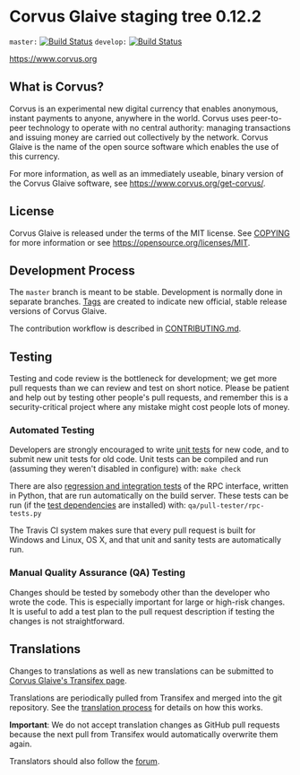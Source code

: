 Corvus Glaive staging tree 0.12.2
===============================

`master:` [![Build Status](https://travis-ci.org/corvuspay/corvus.svg?branch=master)](https://travis-ci.org/corvuspay/corvus) `develop:` [![Build Status](https://travis-ci.org/corvuspay/corvus.svg?branch=develop)](https://travis-ci.org/corvuspay/corvus/branches)

https://www.corvus.org


What is Corvus?
----------------

Corvus is an experimental new digital currency that enables anonymous, instant
payments to anyone, anywhere in the world. Corvus uses peer-to-peer technology
to operate with no central authority: managing transactions and issuing money
are carried out collectively by the network. Corvus Glaive is the name of the open
source software which enables the use of this currency.

For more information, as well as an immediately useable, binary version of
the Corvus Glaive software, see https://www.corvus.org/get-corvus/.


License
-------

Corvus Glaive is released under the terms of the MIT license. See [COPYING](COPYING) for more
information or see https://opensource.org/licenses/MIT.

Development Process
-------------------

The `master` branch is meant to be stable. Development is normally done in separate branches.
[Tags](https://github.com/corvuspay/corvus/tags) are created to indicate new official,
stable release versions of Corvus Glaive.

The contribution workflow is described in [CONTRIBUTING.md](CONTRIBUTING.md).

Testing
-------

Testing and code review is the bottleneck for development; we get more pull
requests than we can review and test on short notice. Please be patient and help out by testing
other people's pull requests, and remember this is a security-critical project where any mistake might cost people
lots of money.

### Automated Testing

Developers are strongly encouraged to write [unit tests](/doc/unit-tests.md) for new code, and to
submit new unit tests for old code. Unit tests can be compiled and run
(assuming they weren't disabled in configure) with: `make check`

There are also [regression and integration tests](/qa) of the RPC interface, written
in Python, that are run automatically on the build server.
These tests can be run (if the [test dependencies](/qa) are installed) with: `qa/pull-tester/rpc-tests.py`

The Travis CI system makes sure that every pull request is built for Windows
and Linux, OS X, and that unit and sanity tests are automatically run.

### Manual Quality Assurance (QA) Testing

Changes should be tested by somebody other than the developer who wrote the
code. This is especially important for large or high-risk changes. It is useful
to add a test plan to the pull request description if testing the changes is
not straightforward.

Translations
------------

Changes to translations as well as new translations can be submitted to
[Corvus Glaive's Transifex page](https://www.transifex.com/projects/p/corvus/).

Translations are periodically pulled from Transifex and merged into the git repository. See the
[translation process](doc/translation_process.md) for details on how this works.

**Important**: We do not accept translation changes as GitHub pull requests because the next
pull from Transifex would automatically overwrite them again.

Translators should also follow the [forum](https://www.corvus.org/forum/topic/corvus-worldwide-collaboration.88/).

